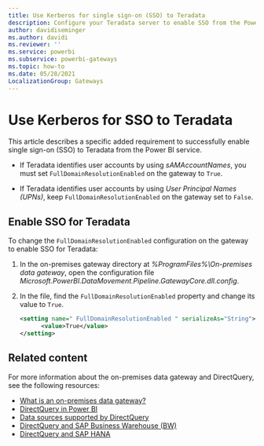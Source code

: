 ```yaml
---
title: Use Kerberos for single sign-on (SSO) to Teradata
description: Configure your Teradata server to enable SSO from the Power BI service.
author: davidiseminger
ms.author: davidi
ms.reviewer: ''
ms.service: powerbi
ms.subservice: powerbi-gateways
ms.topic: how-to
ms.date: 05/28/2021
LocalizationGroup: Gateways
---
```


# Use Kerberos for SSO to Teradata

This article describes a specific added requirement to successfully enable single sign-on (SSO) to Teradata from the Power BI service.

- If Teradata identifies user accounts by using *sAMAccountNames*, you must set `FullDomainResolutionEnabled` on the gateway to `True`. 

- If Teradata identifies user accounts by using *User Principal Names (UPNs)*, keep `FullDomainResolutionEnabled` on the gateway set to `False`.

## Enable SSO for Teradata

To change the `FullDomainResolutionEnabled` configuration on the gateway to enable SSO for Teradata:

1. In the on-premises gateway directory at *%ProgramFiles%\On-premises data gateway*, open the configuration file *Microsoft.PowerBI.DataMovement.Pipeline.GatewayCore.dll.config*.

1. In the file, find the `FullDomainResolutionEnabled` property and change its value to `True`.

   ```xml
   <setting name=" FullDomainResolutionEnabled " serializeAs="String">
         <value>True</value>
   </setting>
   ```

## Related content

For more information about the on-premises data gateway and DirectQuery, see the following resources:

* [What is an on-premises data gateway?](/data-integration/gateway/service-gateway-onprem)
* [DirectQuery in Power BI](desktop-directquery-about.md)
* [Data sources supported by DirectQuery](power-bi-data-sources.md)
* [DirectQuery and SAP Business Warehouse (BW)](desktop-directquery-sap-bw.md)
* [DirectQuery and SAP HANA](desktop-directquery-sap-hana.md)
